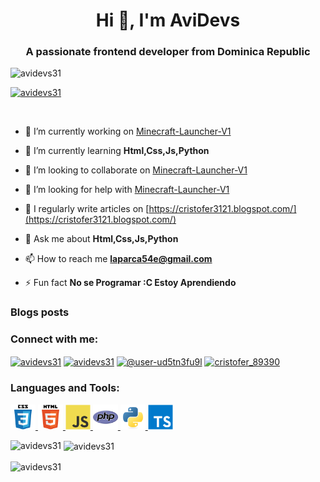 <h1 align="center">Hi 👋, I'm AviDevs</h1>
<h3 align="center">A passionate frontend developer from Dominica Republic</h3>

<p align="left"> <img src="https://komarev.com/ghpvc/?username=avidevs31&label=Profile%20views&color=0e75b6&style=flat" alt="avidevs31" /> </p>

<p align="left"> <a href="https://github.com/ryo-ma/github-profile-trophy"><img src="https://github-profile-trophy.vercel.app/?username=avidevs31" alt="avidevs31" /></a> </p>

<p align="left"> <a href="https://twitter.com/" target="blank"><img src="https://img.shields.io/twitter/follow/?logo=twitter&style=for-the-badge" alt="" /></a> </p>

- 🔭 I’m currently working on [Minecraft-Launcher-V1](https://github.com/HappyRogelio7/Minecraft-Launcher-V1)

- 🌱 I’m currently learning **Html,Css,Js,Python**

- 👯 I’m looking to collaborate on [Minecraft-Launcher-V1](https://github.com/HappyRogelio7/Minecraft-Launcher-V1)

- 🤝 I’m looking for help with [Minecraft-Launcher-V1](https://github.com/HappyRogelio7/Minecraft-Launcher-V1)

- 📝 I regularly write articles on [https://cristofer3121.blogspot.com/](https://cristofer3121.blogspot.com/)

- 💬 Ask me about **Html,Css,Js,Python**

- 📫 How to reach me **laparca54e@gmail.com**

- ⚡ Fun fact **No se Programar :C Estoy Aprendiendo**

### Blogs posts
<!-- BLOG-POST-LIST:START -->
<!-- BLOG-POST-LIST:END -->

<h3 align="left">Connect with me:</h3>
<p align="left">
<a href="https://codepen.io/avidevs31" target="blank"><img align="center" src="https://raw.githubusercontent.com/rahuldkjain/github-profile-readme-generator/master/src/images/icons/Social/codepen.svg" alt="avidevs31" height="30" width="40" /></a>
<a href="https://dev.to/avidevs31" target="blank"><img align="center" src="https://raw.githubusercontent.com/rahuldkjain/github-profile-readme-generator/master/src/images/icons/Social/devto.svg" alt="avidevs31" height="30" width="40" /></a>
<a href="https://www.youtube.com/c/@user-ud5tn3fu9l" target="blank"><img align="center" src="https://raw.githubusercontent.com/rahuldkjain/github-profile-readme-generator/master/src/images/icons/Social/youtube.svg" alt="@user-ud5tn3fu9l" height="30" width="40" /></a>
<a href="https://discord.gg/cristofer_89390" target="blank"><img align="center" src="https://raw.githubusercontent.com/rahuldkjain/github-profile-readme-generator/master/src/images/icons/Social/discord.svg" alt="cristofer_89390" height="30" width="40" /></a>
</p>

<h3 align="left">Languages and Tools:</h3>
<p align="left"> <a href="https://www.w3schools.com/css/" target="_blank" rel="noreferrer"> <img src="https://raw.githubusercontent.com/devicons/devicon/master/icons/css3/css3-original-wordmark.svg" alt="css3" width="40" height="40"/> </a> <a href="https://www.w3.org/html/" target="_blank" rel="noreferrer"> <img src="https://raw.githubusercontent.com/devicons/devicon/master/icons/html5/html5-original-wordmark.svg" alt="html5" width="40" height="40"/> </a> <a href="https://developer.mozilla.org/en-US/docs/Web/JavaScript" target="_blank" rel="noreferrer"> <img src="https://raw.githubusercontent.com/devicons/devicon/master/icons/javascript/javascript-original.svg" alt="javascript" width="40" height="40"/> </a> <a href="https://www.php.net" target="_blank" rel="noreferrer"> <img src="https://raw.githubusercontent.com/devicons/devicon/master/icons/php/php-original.svg" alt="php" width="40" height="40"/> </a> <a href="https://www.python.org" target="_blank" rel="noreferrer"> <img src="https://raw.githubusercontent.com/devicons/devicon/master/icons/python/python-original.svg" alt="python" width="40" height="40"/> </a> <a href="https://www.typescriptlang.org/" target="_blank" rel="noreferrer"> <img src="https://raw.githubusercontent.com/devicons/devicon/master/icons/typescript/typescript-original.svg" alt="typescript" width="40" height="40"/> </a> </p>

<p><img align="left" src="https://github-readme-stats.vercel.app/api/top-langs?username=avidevs31&show_icons=true&locale=en&layout=compact" alt="avidevs31" /></p>

<p>&nbsp;<img align="center" src="https://github-readme-stats.vercel.app/api?username=avidevs31&show_icons=true&locale=en" alt="avidevs31" /></p>

<p><img align="center" src="https://github-readme-streak-stats.herokuapp.com/?user=avidevs31&" alt="avidevs31" /></p>
